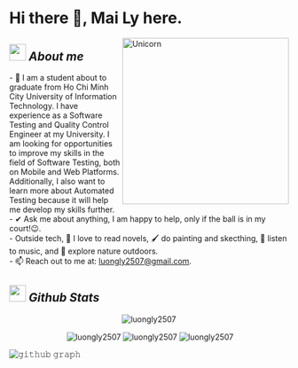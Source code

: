 # Hi there 👋, Mai Ly here. 

<img align="right" width=300px alt="Unicorn" src="https://c.tenor.com/GN73MKBawZYAAAAi/busy-cute.gif" />

## <img src="https://media.giphy.com/media/ObNTw8Uzwy6KQ/giphy.gif" width="30px">&nbsp;***About me***

\- 🌱 I am a student about to graduate from Ho Chi Minh City University of Information Technology. I have experience as a Software Testing and Quality Control Engineer at my University. I am looking for opportunities to improve my skills in the field of Software Testing, both on Mobile and Web Platforms. Additionally, I also want to learn more about Automated Testing because it will help me develop my skills further.
<br> \- ✔ Ask me about anything, I am happy to help, only if the ball is in my court!😉.
<br> \- Outside tech,  📖 I love to read novels, 🖌️ do painting and skecthing, 🎵 listen to music, and 🌴 explore nature outdoors.
<br> \- 📫 Reach out to me at: luongly2507@gmail.com.

## <img src="https://media.giphy.com/media/ObNTw8Uzwy6KQ/giphy.gif" width="30px">&nbsp;***Github Stats***
<p align="center"> <img src="https://komarev.com/ghpvc/?username=luongly2507" alt="luongly2507" /> </p>

<p align="center">&nbsp;<img align="center" src="https://github-readme-stats.vercel.app/api?username=luongly2507&theme=gotham&show_icons=true" alt="luongly2507" />

<img align="center" src="http://github-readme-streak-stats.herokuapp.com?user=luongly2507&theme=gotham&hide_border=true&date_format=M%20j%5B%2C%20Y%5D" alt="luongly2507" />
<img align="center" src="https://github-readme-stats.vercel.app/api/top-langs/?username=luongly2507&layout=default&theme=gotham&hide=html&hide_border=true&card_width=330" alt="luongly2507" /></p>


![𝚐𝚒𝚝𝚑𝚞𝚋 𝚐𝚛𝚊𝚙𝚑](https://activity-graph.herokuapp.com/graph?username=luongly2507&theme=react-dark&hide_border=true&area=true)


